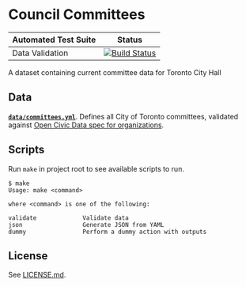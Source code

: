 # Council Committees

| Automated Test Suite | Status |
|----------------------|--------|
| Data Validation      | [![Build Status](https://travis-ci.org/t0ronto-ca/dataset-toronto-council-committees.svg?branch=master)](https://travis-ci.org/t0ronto-ca/dataset-toronto-council-committees) |

A dataset containing current committee data for Toronto City Hall

## Data

[**`data/committees.yml`**](data/committees.yml). Defines all City of
Toronto committees, validated against [Open Civic Data spec for
organizations](https://opencivicdata.readthedocs.io/en/latest/data/organization.html).

## Scripts

Run `make` in project root to see available scripts to run.

```
$ make
Usage: make <command>

where <command> is one of the following:

validate             Validate data
json                 Generate JSON from YAML
dummy                Perform a dummy action with outputs
```

## License

See [LICENSE.md](LICENSE.md).
